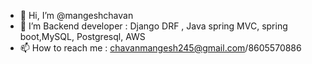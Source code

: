 - 👋 Hi, I’m @mangeshchavan
- 🌱 I’m Backend developer : Django DRF , Java spring MVC, spring boot,MySQL, Postgresql, AWS 
- 📫 How to reach me : chavanmangesh245@gmail.com/8605570886

<!---
mangeshchavan/mangeshchavan is a ✨ special ✨ repository because its `README.md` (this file) appears on your GitHub profile.
You can click the Preview link to take a look at your changes.
--->
